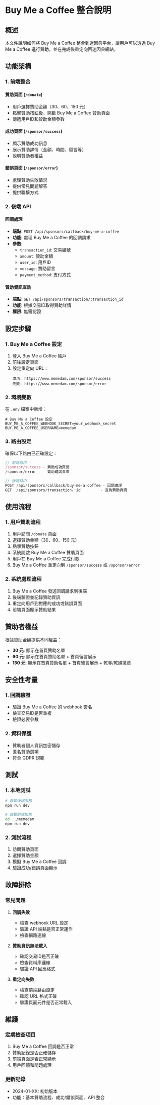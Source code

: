 # Buy Me a Coffee 整合說明

## 概述

本文件說明如何將 Buy Me a Coffee 整合到迷因典平台，讓用戶可以透過 Buy Me a Coffee 進行贊助，並在完成後重定向回迷因典網站。

## 功能架構

### 1. 前端整合

#### 贊助頁面 (`/donate`)

- 用戶選擇贊助金額（30、60、150 元）
- 點擊贊助按鈕後，開啟 Buy Me a Coffee 贊助頁面
- 傳遞用戶ID和贊助金額參數

#### 成功頁面 (`/sponsor/success`)

- 顯示贊助成功訊息
- 展示贊助詳情（金額、時間、留言等）
- 說明贊助者權益

#### 錯誤頁面 (`/sponsor/error`)

- 處理贊助失敗情況
- 提供常見問題解答
- 提供聯繫方式

### 2. 後端 API

#### 回調處理

- **端點**: `POST /api/sponsors/callback/buy-me-a-coffee`
- **功能**: 處理 Buy Me a Coffee 的回調請求
- **參數**:
  - `transaction_id`: 交易編號
  - `amount`: 贊助金額
  - `user_id`: 用戶ID
  - `message`: 贊助留言
  - `payment_method`: 支付方式

#### 贊助資訊查詢

- **端點**: `GET /api/sponsors/transaction/:transaction_id`
- **功能**: 根據交易ID取得贊助詳情
- **權限**: 無需認證

## 設定步驟

### 1. Buy Me a Coffee 設定

1. 登入 Buy Me a Coffee 帳戶
2. 前往設定頁面
3. 設定重定向 URL：
   ```
   成功: https://www.memedam.com/sponsor/success
   失敗: https://www.memedam.com/sponsor/error
   ```

### 2. 環境變數

在 `.env` 檔案中新增：

```env
# Buy Me a Coffee 設定
BUY_ME_A_COFFEE_WEBHOOK_SECRET=your_webhook_secret
BUY_ME_A_COFFEE_USERNAME=memedam
```

### 3. 路由設定

確保以下路由已正確設定：

```javascript
// 前端路由
/sponsor/success - 贊助成功頁面
/sponsor/error   - 贊助錯誤頁面

// 後端路由
POST /api/sponsors/callback/buy-me-a-coffee - 回調處理
GET  /api/sponsors/transaction/:id         - 查詢贊助資訊
```

## 使用流程

### 1. 用戶贊助流程

1. 用戶訪問 `/donate` 頁面
2. 選擇贊助金額（30、60、150 元）
3. 點擊贊助按鈕
4. 系統開啟 Buy Me a Coffee 贊助頁面
5. 用戶在 Buy Me a Coffee 完成付款
6. Buy Me a Coffee 重定向到 `/sponsor/success` 或 `/sponsor/error`

### 2. 系統處理流程

1. Buy Me a Coffee 發送回調請求到後端
2. 後端驗證並記錄贊助資訊
3. 重定向用戶到對應的成功或錯誤頁面
4. 前端頁面顯示贊助結果

## 贊助者權益

根據贊助金額提供不同權益：

- **30 元**: 顯示在首頁贊助名單
- **60 元**: 顯示在首頁贊助名單 + 首頁留言展示
- **150 元**: 顯示在首頁贊助名單 + 首頁留言展示 + 乾爹/乾媽徽章

## 安全性考量

### 1. 回調驗證

- 驗證 Buy Me a Coffee 的 webhook 簽名
- 檢查交易ID是否重複
- 驗證必要參數

### 2. 資料保護

- 贊助者個人資訊加密儲存
- 匿名贊助選項
- 符合 GDPR 規範

## 測試

### 1. 本地測試

```bash
# 啟動後端服務
npm run dev

# 啟動前端服務
cd ../memedam
npm run dev
```

### 2. 測試流程

1. 訪問贊助頁面
2. 選擇贊助金額
3. 模擬 Buy Me a Coffee 回調
4. 驗證成功/錯誤頁面顯示

## 故障排除

### 常見問題

1. **回調失敗**

   - 檢查 webhook URL 設定
   - 驗證 API 端點是否正常運作
   - 檢查網路連線

2. **贊助資訊無法載入**

   - 確認交易ID是否正確
   - 檢查資料庫連線
   - 驗證 API 回應格式

3. **重定向失敗**
   - 檢查前端路由設定
   - 確認 URL 格式正確
   - 驗證頁面元件是否正常載入

## 維護

### 定期檢查項目

1. Buy Me a Coffee 回調是否正常
2. 贊助記錄是否正確儲存
3. 前端頁面是否正常顯示
4. 用戶回饋和問題處理

### 更新記錄

- 2024-01-XX: 初始版本
- 功能：基本贊助流程、成功/錯誤頁面、API 整合
